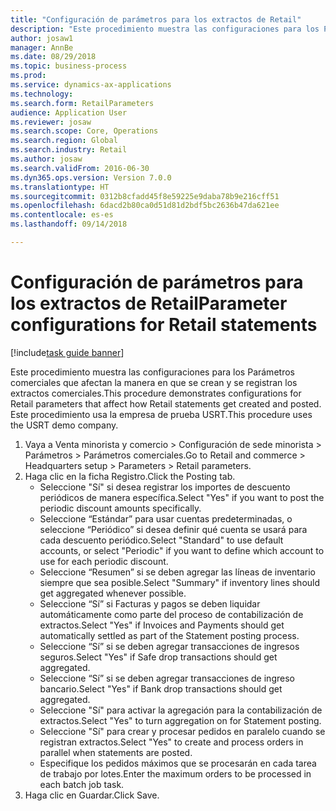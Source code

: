 ```yaml
--- 
title: "Configuración de parámetros para los extractos de Retail"
description: "Este procedimiento muestra las configuraciones para los Parámetros comerciales que afectan la manera en que se crean y se registran los extractos comerciales."
author: josaw1
manager: AnnBe
ms.date: 08/29/2018
ms.topic: business-process
ms.prod: 
ms.service: dynamics-ax-applications
ms.technology: 
ms.search.form: RetailParameters
audience: Application User
ms.reviewer: josaw
ms.search.scope: Core, Operations
ms.search.region: Global
ms.search.industry: Retail
ms.author: josaw
ms.search.validFrom: 2016-06-30
ms.dyn365.ops.version: Version 7.0.0
ms.translationtype: HT
ms.sourcegitcommit: 0312b8cfadd45f8e59225e9daba78b9e216cff51
ms.openlocfilehash: 6dacd2b80ca0d51d81d2bdf5bc2636b47da621ee
ms.contentlocale: es-es
ms.lasthandoff: 09/14/2018

---
```

# <a name="parameter-configurations-for-retail-statements"></a><span data-ttu-id="402c4-103">Configuración de parámetros para los extractos de Retail</span><span class="sxs-lookup"><span data-stu-id="402c4-103">Parameter configurations for Retail statements</span></span>

[!include[task guide banner](../includes/task-guide-banner.md)]

<span data-ttu-id="402c4-104">Este procedimiento muestra las configuraciones para los Parámetros comerciales que afectan la manera en que se crean y se registran los extractos comerciales.</span><span class="sxs-lookup"><span data-stu-id="402c4-104">This procedure demonstrates configurations for Retail parameters that affect how Retail statements get created and posted.</span></span> <span data-ttu-id="402c4-105">Este procedimiento usa la empresa de prueba USRT.</span><span class="sxs-lookup"><span data-stu-id="402c4-105">This procedure uses the USRT demo company.</span></span>

1. <span data-ttu-id="402c4-106">Vaya a Venta minorista y comercio > Configuración de sede minorista > Parámetros > Parámetros comerciales.</span><span class="sxs-lookup"><span data-stu-id="402c4-106">Go to Retail and commerce > Headquarters setup  > Parameters > Retail parameters.</span></span>
2. <span data-ttu-id="402c4-107">Haga clic en la ficha Registro.</span><span class="sxs-lookup"><span data-stu-id="402c4-107">Click the Posting tab.</span></span>
    * <span data-ttu-id="402c4-108">Seleccione "Sí" si desea registrar los importes de descuento periódicos de manera específica.</span><span class="sxs-lookup"><span data-stu-id="402c4-108">Select "Yes" if you want to post the periodic discount amounts specifically.</span></span>  
    * <span data-ttu-id="402c4-109">Seleccione “Estándar” para usar cuentas predeterminadas, o seleccione “Periódico” si desea definir qué cuenta se usará para cada descuento periódico.</span><span class="sxs-lookup"><span data-stu-id="402c4-109">Select "Standard" to use default accounts, or select "Periodic" if you want to define which account to use for each periodic discount.</span></span>  
    * <span data-ttu-id="402c4-110">Seleccione “Resumen” si se deben agregar las líneas de inventario siempre que sea posible.</span><span class="sxs-lookup"><span data-stu-id="402c4-110">Select "Summary" if inventory lines should get aggregated whenever possible.</span></span>  
    * <span data-ttu-id="402c4-111">Seleccione “Sí” si Facturas y pagos se deben liquidar automáticamente como parte del proceso de contabilización de extractos.</span><span class="sxs-lookup"><span data-stu-id="402c4-111">Select "Yes" if Invoices and Payments should get automatically settled as part of the Statement posting process.</span></span>  
    * <span data-ttu-id="402c4-112">Seleccione “Sí” si se deben agregar transacciones de ingresos seguros.</span><span class="sxs-lookup"><span data-stu-id="402c4-112">Select "Yes" if Safe drop transactions should get aggregated.</span></span>  
    * <span data-ttu-id="402c4-113">Seleccione “Sí” si se deben agregar transacciones de ingreso bancario.</span><span class="sxs-lookup"><span data-stu-id="402c4-113">Select "Yes" if Bank drop transactions should get aggregated.</span></span>  
    * <span data-ttu-id="402c4-114">Seleccione "Sí" para activar la agregación para la contabilización de extractos.</span><span class="sxs-lookup"><span data-stu-id="402c4-114">Select "Yes" to turn aggregation on for Statement posting.</span></span>  
    * <span data-ttu-id="402c4-115">Seleccione "Sí" para crear y procesar pedidos en paralelo cuando se registran extractos.</span><span class="sxs-lookup"><span data-stu-id="402c4-115">Select "Yes" to create and process orders in parallel when statements are posted.</span></span>  
    * <span data-ttu-id="402c4-116">Especifique los pedidos máximos que se procesarán en cada tarea de trabajo por lotes.</span><span class="sxs-lookup"><span data-stu-id="402c4-116">Enter the maximum orders to be processed in each batch job task.</span></span>  
3. <span data-ttu-id="402c4-117">Haga clic en Guardar.</span><span class="sxs-lookup"><span data-stu-id="402c4-117">Click Save.</span></span>


